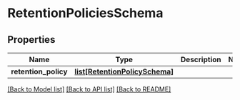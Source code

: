 # RetentionPoliciesSchema

## Properties
Name | Type | Description | Notes
------------ | ------------- | ------------- | -------------
**retention_policy** | [**list[RetentionPolicySchema]**](RetentionPolicySchema.md) |  | 

[[Back to Model list]](../README.md#documentation-for-models) [[Back to API list]](../README.md#documentation-for-api-endpoints) [[Back to README]](../README.md)


